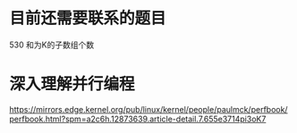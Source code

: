 # 目前还需要联系的题目

530 和为K的子数组个数


# 深入理解并行编程
https://mirrors.edge.kernel.org/pub/linux/kernel/people/paulmck/perfbook/perfbook.html?spm=a2c6h.12873639.article-detail.7.655e3714pi3oK7
